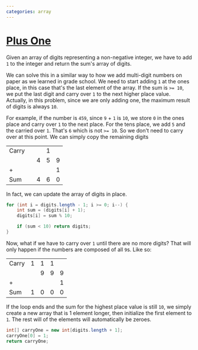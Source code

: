 ```yaml
---
categories: array
---
```


# [Plus One](https://leetcode.com/problems/plus-one/)

Given an array of digits representing a non-negative integer, we have to add `1` to the integer and return the sum's array of digits.

We can solve this in a similar way to how we add multi-digit numbers on paper as we learned in grade school. We need to start adding `1` at the ones place, in this case that's the last element of the array. If the sum is `>= 10`, we put the last digit and carry over `1` to the next higher place value. Actually, in this problem, since we are only adding one, the maximum result of digits is always `10`.

For example, if the number is `459`, since `9` + `1` is `10`, we store `0` in the ones place and carry over `1` to the next place. For the tens place, we add `5` and the carried over `1`. That's `6` which is not `>= 10`. So we don't need to carry over at this point. We can simply copy the remaining digits

|       |   |   |   |   |
|-------|---|---|---|---|
| Carry |   |   | 1 |   |
|       |   | 4 | 5 | 9 |
| +     |   |   |   | 1 |
| Sum   |   | 4 | 6 | 0 |

In fact, we can update the array of digits in place.

```java
for (int i = digits.length - 1; i >= 0; i--) {
    int sum = (digits[i] + 1);
    digits[i] = sum % 10;

    if (sum < 10) return digits;
}
```

Now, what if we have to carry over `1` until there are no more digits? That will only happen if the numbers are composed of all `9`s. Like so:

|       |   |   |   |   |
|-------|---|---|---|---|
| Carry | 1 | 1 | 1 |   |
|       |   | 9 | 9 | 9 |
| +     |   |   |   | 1 |
| Sum   | 1 | 0 | 0 | 0 |

If the loop ends and the sum for the highest place value is still `10`, we simply create a new array that is 1 element longer, then initialize the first element to `1`. The rest will of the elements will automatically be zeroes.

```java
int[] carryOne = new int[digits.length + 1];
carryOne[0] = 1;
return carryOne;
```
